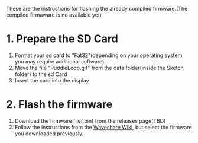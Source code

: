 These are the instructions for flashing the already compiled firmware.(The compiled firmaware is no available yet)

# 1. Prepare the SD Card
1. Format your sd card to "Fat32"(depending on your operating system you may require additional software)
2. Move the file "PuddleLoop.gif" from the data folder(inside the Sketch folder) to the sd Card
3. Insert the card into the display

# 2. Flash the firmware
1. Download the firmware file(.bin) from the releases page(TBD)
2. Follow the instructions from the [Waveshare Wiki](https://www.waveshare.com/wiki/Flash_Firmware_Flashing_and_Erasing), but select the firmware you downloaded previously.

